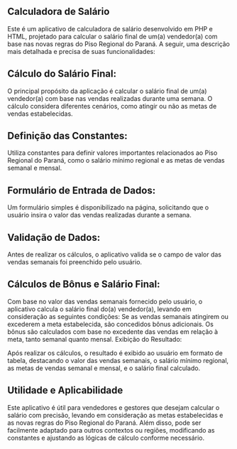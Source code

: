

## Calculadora de Salário
Este é um aplicativo de calculadora de salário desenvolvido em PHP e HTML, projetado para calcular o salário final de um(a) vendedor(a) com base nas novas regras do Piso Regional do Paraná. A seguir, uma descrição mais detalhada e precisa de suas funcionalidades:


## Cálculo do Salário Final:

O principal propósito da aplicação é calcular o salário final de um(a) vendedor(a) com base nas vendas realizadas durante uma semana.
O cálculo considera diferentes cenários, como atingir ou não as metas de vendas estabelecidas.

## Definição das Constantes:

Utiliza constantes para definir valores importantes relacionados ao Piso Regional do Paraná, como o salário mínimo regional e as metas de vendas semanal e mensal.

## Formulário de Entrada de Dados:

Um formulário simples é disponibilizado na página, solicitando que o usuário insira o valor das vendas realizadas durante a semana.

## Validação de Dados:

Antes de realizar os cálculos, o aplicativo valida se o campo de valor das vendas semanais foi preenchido pelo usuário.

## Cálculos de Bônus e Salário Final:

Com base no valor das vendas semanais fornecido pelo usuário, o aplicativo calcula o salário final do(a) vendedor(a), levando em consideração as seguintes condições:
Se as vendas semanais atingirem ou excederem a meta estabelecida, são concedidos bônus adicionais.
Os bônus são calculados com base no excedente das vendas em relação à meta, tanto semanal quanto mensal.
Exibição do Resultado:

Após realizar os cálculos, o resultado é exibido ao usuário em formato de tabela, destacando o valor das vendas semanais, o salário mínimo regional, as metas de vendas semanal e mensal, e o salário final calculado.

## Utilidade e Aplicabilidade
Este aplicativo é útil para vendedores e gestores que desejam calcular o salário com precisão, levando em consideração as metas estabelecidas e as novas regras do Piso Regional do Paraná. Além disso, pode ser facilmente adaptado para outros contextos ou regiões, modificando as constantes e ajustando as lógicas de cálculo conforme necessário.